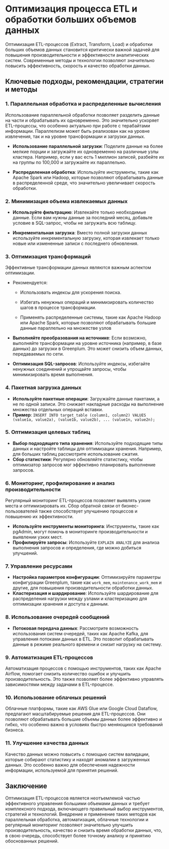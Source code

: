 # Оптимизация процесса ETL и обработки больших объемов данных

Оптимизация ETL-процессов (Extract, Transform, Load) и обработки больших объемов данных становится критически важной задачей для повышения производительности и эффективности аналитических систем. Современные методы и технологии позволяют значительно повысить эффективность, скорость и качество обработки данных.

## Ключевые подходы, рекомендации, стратегии и методы

### 1.  **Параллельная обработка и распределенные вычисления**

Использование параллельной обработки позволяет разделить данные на части и обрабатывать их одновременно. Это значительно ускоряет ETL-процессы, что особенно актуально при работе с терабайтами информации. Параллелизм может быть реализован как на уровне извлечения, так и на уровне трансформации и загрузки данных.

-   **Использование параллельной загрузки**: Поделите данные на более мелкие порции и загружайте их одновременно на различные узлы кластера. Например, если у вас есть 1 миллион записей, разбейте их на группы по 100,000 и загружайте их параллельно.

-   **Распределенная обработка**: Используйте инструменты, такие как Apache Spark или Hadoop, которые позволяют обрабатывать данные в распределенной среде, что значительно увеличивает скорость обработки.

### 2.  **Минимизация объема извлекаемых данных**

-   **Используйте фильтрацию**: Извлекайте только необходимые данные. Если вам нужны данные за последний месяц, добавьте условие в SQL-запрос, чтобы не загружать всю таблицу.

-   **Инкрементальная загрузка**: Вместо полной загрузки данных используйте инкрементальную загрузку, которая извлекает только новые или измененные записи с последнего обновления.

### 3.  **Оптимизация трансформаций**

Эффективные трансформации данных являются важным аспектом оптимизации.

- Рекомендуется:
	
	-   Использовать индексы для ускорения поиска.

	-   Избегать ненужных операций и минимизировать количество шагов в процессе трансформации.

	-   Применять распределенные системы, такие как Apache Hadoop или Apache Spark, которые позволяют обрабатывать большие данные параллельно на множестве узлов

-   **Выполняйте преобразования на источнике**: Если возможно, выполняйте трансформации на уровне источника (например, в базе данных) до загрузки в Greenplum. Это может снизить объем данных, передаваемых по сети.

-   **Оптимизация SQL-запросов**: Используйте индексы, избегайте ненужных соединений и упрощайте запросы, чтобы минимизировать время выполнения.

### 4.  **Пакетная загрузка данных**

-   **Используйте пакетные операции**: Загружайте данные пакетами, а не по одной записи. Это снижает накладные расходы на выполнение множества отдельных операций вставки.
-   **Пример**:  `INSERT INTO target_table (column1, column2) VALUES (value1a, value2a), (value1b, value2b), ... (value1n, value2n);`

### 5.  **Оптимизация целевых таблиц**

-   **Выбор подходящего типа хранения**: Используйте подходящие типы данных и настройте таблицы для оптимизации хранения. Например, для больших таблиц рассмотрите использование сжатия.
-   **Сбор статистики**: Регулярно обновляйте статистику, чтобы оптимизатор запросов мог эффективно планировать выполнение запросов.

### 6.  **Мониторинг, профилирование и анализ производительности**

Регулярный мониторинг ETL-процессов позволяет выявлять узкие места и оптимизировать их. Сбор обратной связи от бизнес-пользователей также способствует улучшению процессов и повышению их эффективности.

-   **Используйте инструменты мониторинга**: Инструменты, такие как pgAdmin, могут помочь в мониторинге производительности и выявлении узких мест.
-   **Профилируйте запросы**: Используйте  `EXPLAIN ANALYZE`  для анализа выполнения запросов и определения, где можно добиться улучшений.

### 7.  **Управление ресурсами**

-   **Настройка параметров конфигурации**: Оптимизируйте параметры конфигурации Greenplum, такие как  `work_mem`,  `maintenance_work_mem`  и другие, для повышения производительности обработки данных.
-   **Кластеризация и шардирование**: Используйте шардирование для распределения нагрузки между узлами и кластеризацию для оптимизации хранения и доступа к данным.

### 8.  **Использование очередей сообщений**

-   **Потоковая передача данных**: Рассмотрите возможность использования систем очередей, таких как Apache Kafka, для управления потоками данных в ETL. Это позволит обрабатывать данные в режиме реального времени и снизит нагрузку на систему.

### 9. **Автоматизация ETL-процессов**

Автоматизация процессов с помощью инструментов, таких как Apache Airflow, помогает снизить количество ошибок и улучшить производительность. Это также позволяет более эффективно управлять зависимостями между задачами в ETL-процессе.

### 10. **Использование облачных решений**

Облачные платформы, такие как AWS Glue или Google Cloud Dataflow, предлагают масштабируемые решения для ETL-процессов. Они позволяют обрабатывать большие объемы данных более эффективно и гибко, что особенно важно в условиях быстро меняющихся требований бизнеса.

### 11. **Улучшение качества данных**

Качество данных можно повысить с помощью систем валидации, которые собирают статистику и находят аномалии в загруженных данных. Это особенно важно для обеспечения надежности информации, используемой для принятия решений.

## Заключение

Оптимизация ETL-процессов является неотъемлемой частью эффективного управления большими объемами данных и требует комплексного подхода, включающего правильный выбор инструментов, стратегий и технологий. Внедрение и применение таких методов как параллельная обработка, автоматизация, облачные технологии и регулярный мониторинг позволяют значительно улучшить производительность, качество и снизить время обработки данных, что, в свою очередь, способствует более точному анализу и принятию обоснованных решений.